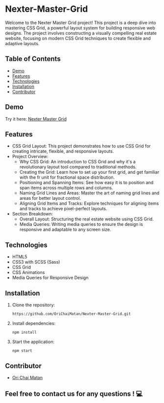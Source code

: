 # Nexter-Master-Grid
Welcome to the Nexter Master Grid project! This project is a deep dive into mastering CSS Grid, a powerful layout system for building responsive web designs. The project involves constructing a visually compelling real estate website, focusing on modern CSS Grid techniques to create flexible and adaptive layouts.
## Table of Contents
- [Demo](#demo)
- [Features](#features)
- [Technologies](#technologies)
- [Installation](#installation)
- [Contributor](#contributor)
## Demo
Try it here: [Nexter Master Grid](https://orichaimatan.github.io/Nexter-Master-Grid/)
## Features
- CSS Grid Layout: This project demonstrates how to use CSS Grid for creating intricate, flexible, and responsive layouts.
- Project Overview:
  - Why CSS Grid: An introduction to CSS Grid and why it's a revolutionary layout tool compared to traditional methods.
  - Creating the Grid: Learn how to set up your first grid, and get familiar with the fr unit for fractional space distribution.
  - Positioning and Spanning Items: See how easy it is to position and span items across multiple rows and columns.
  - Naming Grid Lines and Areas: Master the art of naming grid lines and areas for better layout control.
  - Aligning Grid Items and Tracks: Explore techniques for aligning items and tracks to achieve pixel-perfect layouts.
- Section Breakdown:
  - Overall Layout: Structuring the real estate website using CSS Grid.
  - Media Queries: Writing media queries to ensure the design is responsive and adaptable to any screen size.
## Technologies
- HTML5
- CSS3 with SCSS (Sass)
- CSS Grid
- CSS Animations
- Media Queries for Responsive Design
## Installation
1. Clone the repository:
   ```bash
   https://github.com/OriChaiMatan/Nexter-Master-Grid.git

2. Install dependencies:
   ```bash
   npm install

3. Start the application:
   ```bash
   npm start
## Contributor
- [Ori Chai Matan](https://github.com/OriChaiMatan)
## Feel free to contact us for any questions ! 💻

